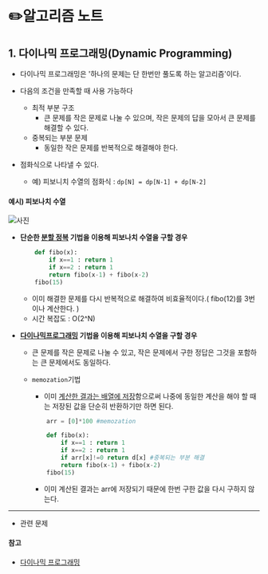 # ✏️알고리즘 노트


## 1. 다이나믹 프로그래밍(Dynamic Programming)

* 다이나믹 프로그래밍은 '하나의 문제는 단 한번만 풀도록 하는 알고리즘'이다.

* 다음의 조건을 만족할 때 사용 가능하다
    * 최적 부분 구조
      * 큰 문제를 작은 문제로 나눌 수 있으며, 작은 문제의 답을 모아서 큰 문제를 해결할 수 있다.
    * 중복되는 부분 문제
      * 동일한 작은 문제를 반복적으로 해결해야 한다.
* 점화식으로 나타낼 수 있다.
  * 예) 피보니치 수열의 점화식 : ``dp[N] = dp[N-1] + dp[N-2]``

#### 예시) 피보나치 수열

![사진](https://github.com/coding-study-19/datastructure-and-algorithm/blob/main/note/note_de/img/fibo.PNG?raw=true)
* **단순한 <U>분할 정복</U> 기법을 이용해 피보나치 수열을 구할 경우**
    ```python
        def fibo(x):
            if x==1 : return 1
            if x==2 : return 1
            return fibo(x-1) + fibo(x-2)
        fibo(15)
    ```


  * 이미 해결한 문제를 다시 반복적으로 해결하여 비효율적이다.( fibo(12)를 3번이나 계산한다. )
  * 시간 복잡도 : O(2^N)
  
* **<U>다이나믹프로그래밍</U> 기법을 이용해 피보나치 수열을 구할 경우**
  * 큰 문제를 작은 문제로 나눌 수 있고, 작은 문제에서 구한 정답은 그것을 포함하는 큰 문제에서도 동일하다.
  * ``memozation``기법
  
    * 이미 <U>계산한 결과는 배열에 저장</U>함으로써 나중에 동일한 계산을 해야 할 때는 저장된 값을 단순히 반환하기만 하면 된다.
  
    ```python
        arr = [0]*100 #memozation

        def fibo(x):
            if x==1 : return 1
            if x==2 : return 1
            if arr[x]!=0 return d[x] #중복되는 부분 해결
            return fibo(x-1) + fibo(x-2)
        fibo(15)
    ```
    * 이미 계산된 결과는 arr에 저장되기 때문에 한번 구한 값을 다시 구하지 않는다.

---
* 관련 문제

#### 참고
- [다이나믹 프로그래밍](https://blog.naver.com/ndb796/221233570962)


